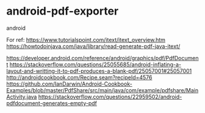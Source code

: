 # android-pdf-exporter
android

For ref:
https://www.tutorialspoint.com/itext/itext_overview.htm
https://howtodoinjava.com/java/library/read-generate-pdf-java-itext/

https://developer.android.com/reference/android/graphics/pdf/PdfDocument
https://stackoverflow.com/questions/25055685/android-inflating-a-layout-and-writting-it-to-pdf-produces-a-blank-pdf/25057001#25057001
http://androidcookbook.com/Recipe.seam?recipeId=4576
https://github.com/IanDarwin/Android-Cookbook-Examples/blob/master/PdfShare/src/main/java/com/example/pdfshare/MainActivity.java
https://stackoverflow.com/questions/22959502/android-pdfdocument-generates-empty-pdf